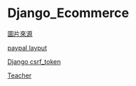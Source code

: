 # Django_Ecommerce

[圖片來源](https://www.flaticon.com/)

[paypal layput](https://developer.paypal.com/demo/checkout/#/pattern/client)

[Django csrf_token](https://developer.paypal.com/demo/checkout/#/pattern/client)

[Teacher](https://codewithsteps.herokuapp.com/project/cd0492f3-ee93-471a-9dbc-b047233336c3/)
